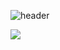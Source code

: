 ![header](https://capsule-render.vercel.app/api?type=slice&color=auto&height=200&text=HELLO&rotate=13.3&fontAlign=75&fontAlignY=15&desc=I'm%20Kim%20Giseung&descAlign=78&descAlignY=35)

<img src="https://img.shields.io/badge/C++-00599C?style=flat&logo=C%2B%2B&logoColor=white"/>
